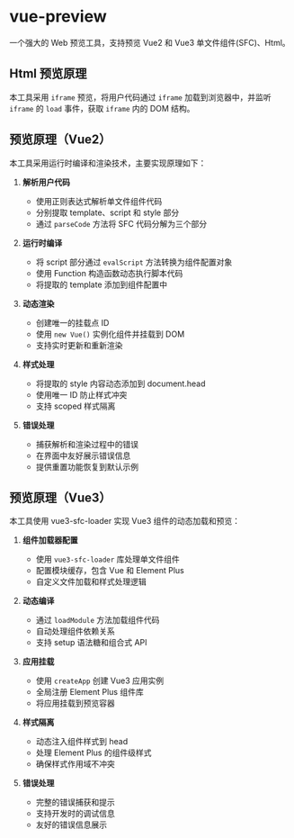 # vue-preview

一个强大的 Web 预览工具，支持预览 Vue2 和 Vue3 单文件组件(SFC)、Html。

## Html 预览原理

本工具采用 `iframe` 预览，将用户代码通过 `iframe` 加载到浏览器中，并监听 `iframe` 的 `load` 事件，获取 `iframe` 内的 DOM 结构。

## 预览原理（Vue2）

本工具采用运行时编译和渲染技术，主要实现原理如下：

1. **解析用户代码**

   - 使用正则表达式解析单文件组件代码
   - 分别提取 template、script 和 style 部分
   - 通过 `parseCode` 方法将 SFC 代码分解为三个部分

2. **运行时编译**

   - 将 script 部分通过 `evalScript` 方法转换为组件配置对象
   - 使用 Function 构造函数动态执行脚本代码
   - 将提取的 template 添加到组件配置中

3. **动态渲染**

   - 创建唯一的挂载点 ID
   - 使用 `new Vue()` 实例化组件并挂载到 DOM
   - 支持实时更新和重新渲染

4. **样式处理**

   - 将提取的 style 内容动态添加到 document.head
   - 使用唯一 ID 防止样式冲突
   - 支持 scoped 样式隔离

5. **错误处理**
   - 捕获解析和渲染过程中的错误
   - 在界面中友好展示错误信息
   - 提供重置功能恢复到默认示例

## 预览原理（Vue3）

本工具使用 vue3-sfc-loader 实现 Vue3 组件的动态加载和预览：

1. **组件加载器配置**

   - 使用 `vue3-sfc-loader` 库处理单文件组件
   - 配置模块缓存，包含 Vue 和 Element Plus
   - 自定义文件加载和样式处理逻辑

2. **动态编译**

   - 通过 `loadModule` 方法加载组件代码
   - 自动处理组件依赖关系
   - 支持 setup 语法糖和组合式 API

3. **应用挂载**

   - 使用 `createApp` 创建 Vue3 应用实例
   - 全局注册 Element Plus 组件库
   - 将应用挂载到预览容器

4. **样式隔离**

   - 动态注入组件样式到 head
   - 处理 Element Plus 的组件级样式
   - 确保样式作用域不冲突

5. **错误处理**
   - 完整的错误捕获和提示
   - 支持开发时的调试信息
   - 友好的错误信息展示
